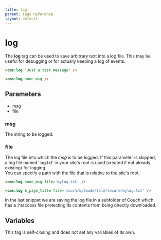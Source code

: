 ```yaml
---
title: log
parent: Tags Reference
layout: default
---
```


# log

The **log** tag can be used to save arbitrary text into a log file. This may be useful for debugging or for actually keeping a log of events.

```html
<cms:log 'Just a test message' />
```

```html
<cms:log some_msg />
```

## Parameters

*   msg
*   file

### msg

The string to be logged.

### file

The log file into which the _msg_ is to be logged. If this parameter is skipped, a log file named 'log.txt' in your site's root is used (created if not already existing) for logging.<br/>
You can specify a path with the file that is relative to the site's root.

```html
<cms:log some_msg file='mylog.txt' />
```

```html
<cms:log k_page_title file='couch/uploads/file/secure/mylog.txt' />
```

In the last snippet we are saving the log file in a subfolder of Couch which has a .htaccess file protecting its contents from being directly downloaded.

## Variables

This tag is self-closing and does not set any variables of its own.
